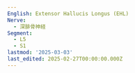 ```yaml
---
English: Extensor Hallucis Longus (EHL)
Nerve:
  - 深腓骨神経
Segment:
  - L5
  - S1
lastmod: '2025-03-03'
last_edited: 2025-02-27T00:00:00.000Z
---
```



